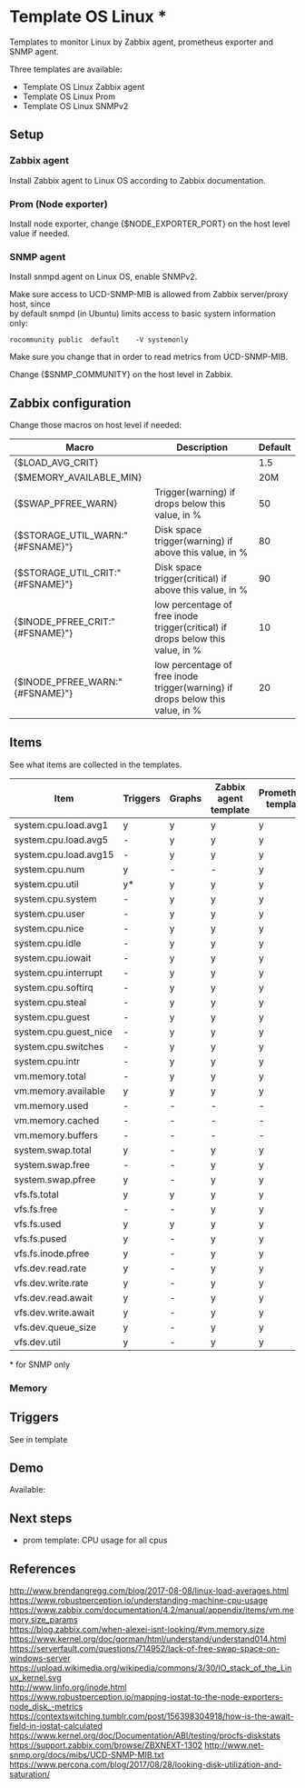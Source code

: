 # Template OS Linux *

Templates to monitor Linux by Zabbix agent, prometheus exporter and SNMP agent.

Three templates are available:  

- Template OS Linux Zabbix agent
- Template OS Linux Prom
- Template OS Linux SNMPv2

## Setup

### Zabbix agent

Install Zabbix agent to Linux OS according to Zabbix documentation.

### Prom (Node exporter)

Install node exporter, change {$NODE_EXPORTER_PORT} on the host level value if needed.

### SNMP agent

Install snmpd agent on Linux OS, enable SNMPv2.  

Make sure access to UCD-SNMP-MIB is allowed from Zabbix server/proxy host, since  
by default snmpd (in Ubuntu) limits access to basic system information only:

```text
rocommunity public  default    -V systemonly
```

Make sure you change that in order to read metrics from UCD-SNMP-MIB.

Change {$SNMP_COMMUNITY} on the host level in Zabbix.

## Zabbix configuration

Change those macros on host level if needed:

|Macro|Description|Default|
|---|----|---|
|{$LOAD_AVG_CRIT}| | 1.5| 
|{$MEMORY_AVAILABLE_MIN}| | 20M |
|{$SWAP_PFREE_WARN}|Trigger(warning) if drops below this value, in % | 50 |
|{$STORAGE_UTIL_WARN:"{#FSNAME}"}|Disk space trigger(warning) if above this value, in % | 80 |
|{$STORAGE_UTIL_CRIT:"{#FSNAME}"}|Disk space trigger(critical) if above this value, in % | 90 |
|{$INODE_PFREE_CRIT:"{#FSNAME}"}|low percentage of free inode trigger(critical) if drops below this value, in % | 10 |
|{$INODE_PFREE_WARN:"{#FSNAME}"}|low percentage of free inode trigger(warning) if drops below this value, in % | 20 |


## Items

See what items are collected in the templates.


|Item|Triggers|Graphs|Zabbix agent template|Prometheus template|SNMP template|
|---|---|---|---|---|--|
|system.cpu.load.avg1|y|y|y|y|y|
|system.cpu.load.avg5|-|y|y|y|y|
|system.cpu.load.avg15|-|y|y|y|y|
|system.cpu.num|y|-|-|y|y|
|system.cpu.util| y* | y | y | y | y |
|system.cpu.system| - | y | y | y | y |
|system.cpu.user| - | y | y | y | y |
|system.cpu.nice| - | y | y | y | y |
|system.cpu.idle| - | y | y | y | y |
|system.cpu.iowait| - | y | y | y | y |
|system.cpu.interrupt| - | y | y | y | y |
|system.cpu.softirq| - | y | y | y | y |
|system.cpu.steal| - | y | y | y | y |
|system.cpu.guest| - | y | y | y | y |
|system.cpu.guest_nice| - | y | y | y | y |
|system.cpu.switches| - | y | y | y | y |
|system.cpu.intr| - | y | y | y | y |
|vm.memory.total    | - | y | y | y | y |
|vm.memory.available| y | y | y | y | y |
|vm.memory.used    | - | - | - | - | - |
|vm.memory.cached    | - | - | - | - | y |
|vm.memory.buffers    | - | - | - | - | y |
|system.swap.total| y | - | y | y | y |
|system.swap.free| - | - | y | y | y |
|system.swap.pfree| y | - | y | y | y |
|vfs.fs.total| y | y | y | y | y |
|vfs.fs.free| - | - | y | y | - |
|vfs.fs.used| y | y | y | y | y |
|vfs.fs.pused| y | - | y | y | y |
|vfs.fs.inode.pfree| y | - | y | y | y |
|vfs.dev.read.rate| y | - | y | y | y |
|vfs.dev.write.rate| y | - | y | y | y |
|vfs.dev.read.await| y | - | y | y | - |
|vfs.dev.write.await| y | - | y | y | - |
|vfs.dev.queue_size| y | - | y | y | - |
|vfs.dev.util| y | - | y | y | y |


\* for SNMP only

### Memory



## Triggers

See in template

## Demo

Available:

## Next steps

- prom template: CPU usage for all cpus

## References

http://www.brendangregg.com/blog/2017-08-08/linux-load-averages.html  
https://www.robustperception.io/understanding-machine-cpu-usage  
https://www.zabbix.com/documentation/4.2/manual/appendix/items/vm.memory.size_params  
https://blog.zabbix.com/when-alexei-isnt-looking/#vm.memory.size  
https://www.kernel.org/doc/gorman/html/understand/understand014.html  
https://serverfault.com/questions/714952/lack-of-free-swap-space-on-windows-server  
https://upload.wikimedia.org/wikipedia/commons/3/30/IO_stack_of_the_Linux_kernel.svg  
http://www.linfo.org/inode.html  
https://www.robustperception.io/mapping-iostat-to-the-node-exporters-node_disk_-metrics  
https://contextswitching.tumblr.com/post/156398304918/how-is-the-await-field-in-iostat-calculated  
https://www.kernel.org/doc/Documentation/ABI/testing/procfs-diskstats
https://support.zabbix.com/browse/ZBXNEXT-1302
http://www.net-snmp.org/docs/mibs/UCD-SNMP-MIB.txt
https://www.percona.com/blog/2017/08/28/looking-disk-utilization-and-saturation/  
